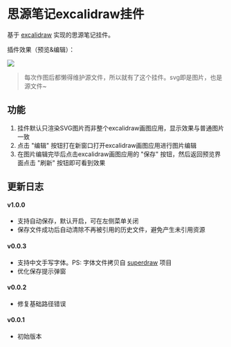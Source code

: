 # 思源笔记excalidraw挂件

基于 [excalidraw](https://docs.excalidraw.com/docs) 实现的思源笔记挂件。

插件效果（预览&编辑）：

![](./preview.png)

> 每次作图后都懒得维护源文件，所以就有了这个挂件。svg即是图片，也是源文件~

## 功能

1. 挂件默认只渲染SVG图片而非整个excalidraw画图应用，显示效果与普通图片一致
2. 点击 "编辑" 按钮打在新窗口打开excalidraw画图应用进行图片编辑
3. 在图片编辑完毕后点击excalidraw画图应用的 "保存" 按钮，然后返回预览界面点击 "刷新" 按钮即可看到效果

## 更新日志

#### v1.0.0

- 支持自动保存，默认开启，可在左侧菜单关闭
- 保存文件成功后自动清除不再被引用的历史文件，避免产生未引用资源

#### v0.0.3

- 支持中文手写字体。PS: 字体文件拷贝自 [superdraw](https://github.com/zuoez02/superdraw) 项目
- 优化保存提示弹窗

#### v0.0.2

- 修复基础路径错误

#### v0.0.1

- 初始版本